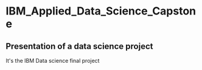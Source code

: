 # IBM_Applied_Data_Science_Capstone
## Presentation of a data science project

It's the IBM Data science final project
